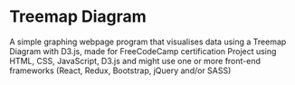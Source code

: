 # Treemap Diagram
 A simple graphing webpage program that visualises data using a Treemap Diagram with D3.js, made for FreeCodeCamp certification Project using HTML, CSS, JavaScript, D3.js and might use one or more front-end frameworks (React, Redux,  Bootstrap, jQuery and/or SASS)
